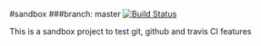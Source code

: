 #sandbox
###branch: master [![Build Status](https://travis-ci.org/DrSAR/sandbox.svg?branch=master)](https://travis-ci.org/DrSAR/sandbox)

This is a sandbox project to test git, github and travis CI features
